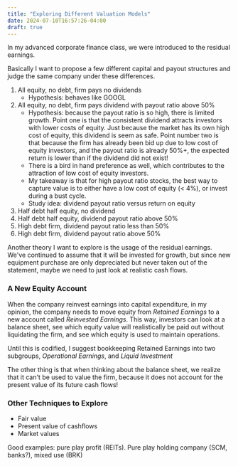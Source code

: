 ```yaml
---
title: "Exploring Different Valuation Models"
date: 2024-07-10T16:57:26-04:00
draft: true
---
```


In my advanced corporate finance class, we were introduced to the residual earnings.

Basically I want to propose a few different capital and payout structures and judge the same company under these differences.

1. All equity, no debt, firm pays no dividends
    - Hypothesis: behaves like GOOGL
2. All equity, no debt, firm pays dividend with payout ratio above 50%
    - Hypothesis: because the payout ratio is so high, there is limited growth. Point one is that the consistent dividend attracts investors with lower costs of equity. Just because the market has its own high cost of equity, this dividend is seem as safe. Point number two is that because the firm has already been bid up due to low cost of equity investors, and the payout ratio is already 50%+, the expected return is lower than if the dividend did not exist!
    - There is a bird in hand preference as well, which contributes to the attraction of low cost of equity investors.
    - My takeaway is that for high payout ratio stocks, the best way to capture value is to either have a low cost of equity (< 4%), or invest during a bust cycle.
    - Study idea: dividend payout ratio versus return on equity
3. Half debt half equity, no dividend
4. Half debt half equity, dividend payout ratio above 50%
5. High debt firm, dividend payout ratio less than 50%
6. High debt firm, dividend payout ratio above 50%

Another theory I want to explore is the usage of the residual earnings. We've continued to assume that it will be invested for growth, but since new equipment purchase are only depreciated but never taken out of the statement, maybe we need to just look at realistic cash flows.

### A New Equity Account

When the company reinvest earnings into capital expenditure, in my opinion, the company needs to move equity from _Retained Earnings_ to a new account called _Reinvested Earnings_. This way, investors can look at a balance sheet, see which equity value will realistically be paid out without liquidating the firm, and see which equity is used to maintain operations.

Until this is codified, I suggest bookkeeping Retained Earnings into two subgroups, _Operational Earnings_, and _Liquid Investment_

The other thing is that when thinking about the balance sheet, we realize that it can't be used to value the firm, because it does not account for the present value of its future cash flows!

### Other Techniques to Explore

- Fair value
- Present value of cashflows
- Market values

Good examples: pure play profit (REITs). Pure play holding company (SCM, banks?), mixed use (BRK)
